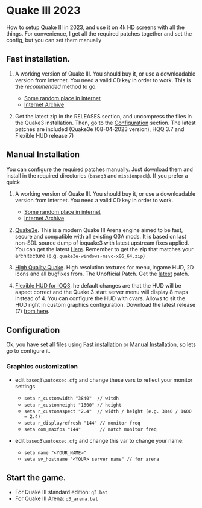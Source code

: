 # Quake III 2023

How to setup Quake III in 2023, and use it on 4k HD screens with all the things. For convenience, I get all the required patches together and set the config, but you can set them manually

## <a name="fast_inst"></a>Fast installation.

1. A working version of Quake III. You should buy it, or use a downloadable version from internet. You need a valid CD key in order to work. This is the *recommended* method to go.

    - [Some random place in internet](https://steamunlocked.net/quake-3-arena-free-download/)
    - [Internet Archive](https://archive.org/details/quake-3-arena)

2. Get the latest zip in the RELEASES section, and uncompress the files in the Quake3 installation. Then, go to the [Configuration](#configuration) section. The latest patches are included (Quake3e (08-04-2023 version), HQQ 3.7 and
Flexible HUD release 7)


## <a name="manual_inst"></a>Manual Installation

You can configure the required patches manually. Just download them and install in the required directories (`baseq3` and
`missionpack`). If you prefer a quick

1. A working version of Quake III. You should buy it, or use a downloadable version from internet. You need a valid CD key in order to work.
    - [Some random place in internet](https://steamunlocked.net/quake-3-arena-free-download/)
    - [Internet Archive](https://archive.org/details/quake-3-arena)

2. [Quake3e](https://github.com/ec-/Quake3e). This is a modern Quake III Arena engine aimed to be fast, secure and compatible with all existing Q3A mods. It is based on last non-SDL source dump of ioquake3 with latest upstream fixes applied. You can get the latest [Here](https://github.com/ec-/Quake3e/releases). Remember to get the zip that matches your architecture (e.g. `quake3e-windows-msvc-x86_64.zip`)

3. [High Quality Quake](https://www.moddb.com/mods/high-quality-quake). High resolution textures for menu, ingame HUD, 2D icons and all bugfixes from. The Unofficial Patch. Get the [latest](https://www.moddb.com/mods/high-quality-quake/downloads/hqq-v37) patch.

4. [Flexible HUD for IOQ3](https://clover.moe/flexible-hud-for-ioq3/). he default changes are that the HUD will be aspect correct and the Quake 3 start server menu will display 8 maps instead of 4. You can configure the HUD with cvars. Allows
to sit the HUD right in custom graphics configuration. Download the latest release (7) [from here](https://clover.moe/downloads/ztm-flexible-hud-r7.zip).


## <a name="configuration"></a>Configuration 

Ok, you have set all files using [Fast installation](#fast_inst) or [Manual Installation](#manual_inst), so lets go to configure it.

### Graphics customization

- edit `baseq3\autoexec.cfg` and change these vars to reflect your monitor settings
    * `seta r_customwidth "3840"  // witdh` 
    * `seta r_customheight "1600" // height` 
    * `seta r_customaspect "2.4"  // width / height (e.g. 3840 / 1600 = 2.4)`
    * `seta r_displayrefresh "144" // monitor freq`
    * `seta com_maxfps "144"       // match monitor freq`


- edit `baseq3\autoexec.cfg` and change this var to change your name:
    * `seta name "<YOUR_NAME>"`
    * `seta sv_hostname "<YOUR> server name" // for arena`


## Start the game.

* For Quake III standard edition: `q3.bat`
* For Quake III Arena: `q3_arena.bat`

